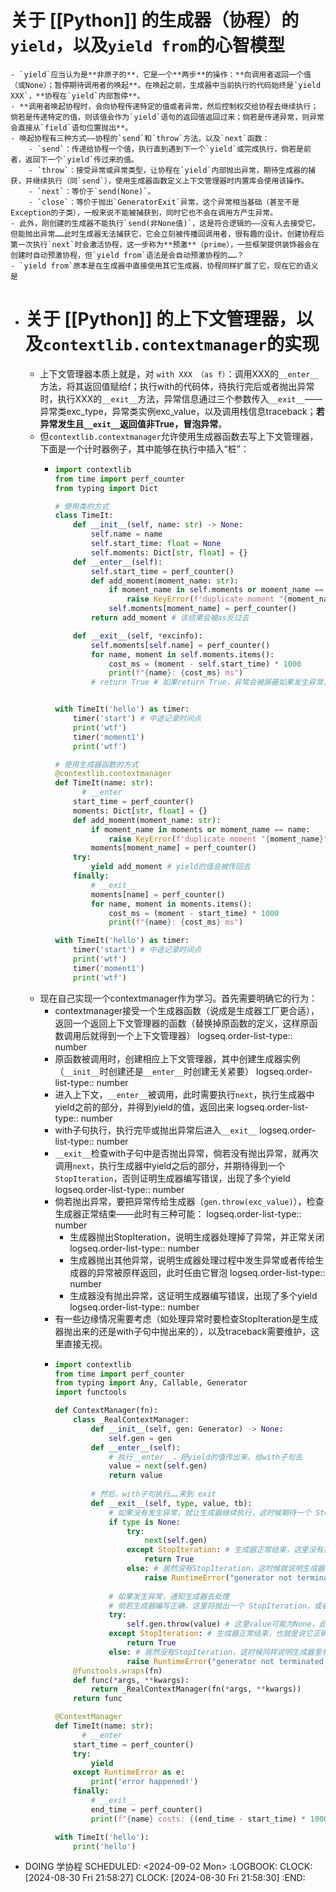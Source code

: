 # 关于 [[Python]] 的生成器（协程）的`yield`，以及`yield from`的心智模型
	- `yield`应当认为是**非原子的**，它是一个**两步**的操作：**向调用者返回一个值（或None）；暂停期待调用者的唤起**。在唤起之前，生成器中当前执行的代码始终是`yield XXX`，**协程在`yield`内部暂停**。
	- **调用者唤起协程时，会向协程传递特定的值或者异常，然后控制权交给协程去继续执行；倘若是传递特定的值，则该值会作为`yield`语句的返回值返回过来；倘若是传递异常，则异常会直接从`field`语句位置抛出**。
	- 唤起协程有三种方式——协程的`send`和`throw`方法，以及`next`函数：
		- `send`：传递给协程一个值，执行直到遇到下一个`yield`或完成执行，倘若是前者，返回下一个`yield`传过来的值。
		- `throw`：接受异常或异常类型，让协程在`yield`内部抛出异常，期待生成器的捕获，并继续执行（同`send`），使用生成器函数定义上下文管理器时内置库会使用该操作。
		- `next`：等价于`send(None)`。
		- `close`：等价于抛出`GeneratorExit`异常，这个异常相当基础（甚至不是Exception的子类），一般来说不能被捕获到，同时它也不会在调用方产生异常。
	- 此外，刚创建的生成器不能执行`send(非None值)`，这是符合逻辑的——没有人去接受它。但能抛出异常……此时生成器无法捕获它，它会立刻被传播回调用者，很有趣的设计。创建协程后第一次执行`next`时会激活协程，这一步称为**预激**（prime），一些框架提供装饰器会在创建时自动预激协程，但`yield from`语法是会自动预激协程的……？
	- `yield from`原本是在生成器中直接使用其它生成器，协程同样扩展了它，现在它的语义是
- # 关于 [[Python]] 的上下文管理器，以及`contextlib.contextmanager`的实现
	- 上下文管理器本质上就是，对 `with XXX （as f）`：调用XXX的`__enter__`方法，将其返回值赋给f；执行with的代码体，待执行完后或者抛出异常时，执行XXX的`__exit__`方法，异常信息通过三个参数传入`__exit__`——异常类exc_type，异常类实例exc_value，以及调用栈信息traceback；**若异常发生且`__exit__`返回值非True，冒泡异常**。
	- 但`contextlib.contextmanager`允许使用生成器函数去写上下文管理器，下面是一个计时器例子，其中能够在执行中插入“桩”：
		- ```python
		  import contextlib
		  from time import perf_counter
		  from typing import Dict
		  
		  # 使用类的方式
		  class TimeIt:
		      def __init__(self, name: str) -> None:
		          self.name = name
		          self.start_time: float = None
		          self.moments: Dict[str, float] = {}
		      def __enter__(self):
		          self.start_time = perf_counter()
		          def add_moment(moment_name: str):
		              if moment_name in self.moments or moment_name == self.name:
		                  raise KeyError(f'duplicate moment "{moment_name}"')
		              self.moments[moment_name] = perf_counter()
		          return add_moment # 该结果会被as反过去
		  
		      def __exit__(self, *excinfo):
		          self.moments[self.name] = perf_counter()
		          for name, moment in self.moments.items():
		              cost_ms = (moment - self.start_time) * 1000
		              print(f"{name}: {cost_ms} ms")
		          # return True # 如果return True，异常会被屏蔽如果发生异常，计时器不应当屏蔽异常
		  
		  
		  with TimeIt('hello') as timer:
		      timer('start') # 中途记录时间点
		      print('wtf')
		      timer('moment1')
		      print('wtf')
		  
		  # 使用生成器函数的方式
		  @contextlib.contextmanager
		  def TimeIt(name: str):
		    	# __enter
		      start_time = perf_counter()
		      moments: Dict[str, float] = {}
		      def add_moment(moment_name: str):
		          if moment_name in moments or moment_name == name:
		              raise KeyError(f'duplicate moment "{moment_name}"')
		          moments[moment_name] = perf_counter()
		      try:
		          yield add_moment # yield的值会被传回去
		      finally:
		          # __exit__
		          moments[name] = perf_counter()
		          for name, moment in moments.items():
		              cost_ms = (moment - start_time) * 1000
		              print(f"{name}: {cost_ms} ms")
		  
		  with TimeIt('hello') as timer:
		      timer('start') # 中途记录时间点
		      print('wtf')
		      timer('moment1')
		      print('wtf')
		  ```
	- 现在自己实现一个contextmanager作为学习。首先需要明确它的行为：
		- contextmanager接受一个生成器函数（说成是生成器工厂更合适），返回一个返回上下文管理器的函数（替换掉原函数的定义，这样原函数调用后就得到一个上下文管理器）
		  logseq.order-list-type:: number
		- 原函数被调用时，创建相应上下文管理器，其中创建生成器实例（`__init__`时创建还是`__enter__`时创建无关紧要）
		  logseq.order-list-type:: number
		- 进入上下文，`__enter__`被调用，此时需要执行`next`，执行生成器中yield之前的部分，并得到yield的值，返回出来
		  logseq.order-list-type:: number
		- with子句执行，执行完毕或抛出异常后进入`__exit__`
		  logseq.order-list-type:: number
		- `__exit__`检查with子句中是否抛出异常，倘若没有抛出异常，就再次调用`next`，执行生成器中yield之后的部分，并期待得到一个`StopIteration`，否则证明生成器编写错误，出现了多个yield
		  logseq.order-list-type:: number
		- 倘若抛出异常，要把异常传给生成器（`gen.throw(exc_value)`），检查生成器正常结束——此时有三种可能：
		  logseq.order-list-type:: number
			- 生成器抛出StopIteration，说明生成器处理掉了异常，并正常关闭
			  logseq.order-list-type:: number
			- 生成器抛出其他异常，说明生成器处理过程中发生异常或者传给生成器的异常被原样返回，此时任由它冒泡
			  logseq.order-list-type:: number
			- 生成器没有抛出异常，这证明生成器编写错误，出现了多个yield
			  logseq.order-list-type:: number
		- 有一些边缘情况需要考虑（如处理异常时要检查StopIteration是生成器抛出来的还是with子句中抛出来的），以及traceback需要维护，这里直接无视。
		- ```python
		  import contextlib
		  from time import perf_counter
		  from typing import Any, Callable, Generator
		  import functools
		  
		  def ContextManager(fn):
		      class _RealContextManager:
		          def __init__(self, gen: Generator) -> None:
		              self.gen = gen
		          def __enter__(self):
		              # 执行__enter__，把yield的值传出来，给with子句去
		              value = next(self.gen)
		              return value
		          
		          # 然后，with子句执行……来到 exit
		          def __exit__(self, type, value, tb):
		              # 如果没有发生异常，就让生成器继续执行，这时候期待一个 StopIteration
		              if type is None:
		                  try:
		                      next(self.gen)
		                  except StopIteration: # 生成器正常结束，这里没有异常所以直接 return 就行
		                      return True
		                  else: # 居然没有StopIteration，这时候就说明生成器里有多个yield，该上下文管理器的定义是非法的
		                      raise RuntimeError("generator not terminated!")
		              
		              # 如果发生异常，通知生成器去处理
		              # 倘若生成器编写正确，这里将抛出一个 StopIteration，或者抛出这里抛给它的异常
		              try:
		                  self.gen.throw(value) # 这里value可能为None，此时需要使用type()再次构造异常
		              except StopIteration: # 生成器正常结束，也就是说它正确处理了这里抛出的异常，因此抑制这里的异常
		                  return True
		              else: # 居然没有StopIteration，这时候同样说明生成器里有多个yield，定义非法
		                  raise RuntimeError("generator not terminated when exception is thrown!")
		      @functools.wraps(fn)
		      def func(*args, **kwargs):
		          return _RealContextManager(fn(*args, **kwargs))
		      return func
		  
		  @ContextManager
		  def TimeIt(name: str):
		    	# __enter
		      start_time = perf_counter()
		      try:
		          yield
		      except RuntimeError as e:
		          print('error happened!')
		      finally:
		          # __exit__
		          end_time = perf_counter()
		          print(f"{name} costs: {(end_time - start_time) * 1000:.6f} ms")
		  
		  with TimeIt('hello'):
		      print('hello')
		  ```
- DOING 学协程
  SCHEDULED: <2024-09-02 Mon>
  :LOGBOOK:
  CLOCK: [2024-08-30 Fri 21:58:27]
  CLOCK: [2024-08-30 Fri 21:58:30]
  :END: